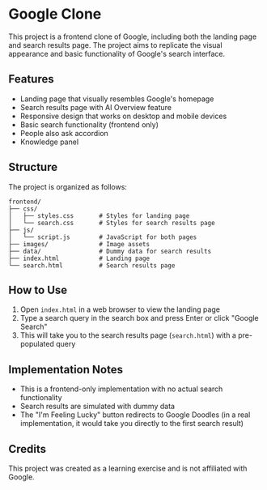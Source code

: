 # Google Clone

This project is a frontend clone of Google, including both the landing page and search results page. The project aims to replicate the visual appearance and basic functionality of Google's search interface.

## Features

- Landing page that visually resembles Google's homepage
- Search results page with AI Overview feature
- Responsive design that works on desktop and mobile devices
- Basic search functionality (frontend only)
- People also ask accordion
- Knowledge panel

## Structure

The project is organized as follows:

```
frontend/
├── css/
│   ├── styles.css       # Styles for landing page
│   └── search.css       # Styles for search results page
├── js/
│   └── script.js        # JavaScript for both pages
├── images/              # Image assets
├── data/                # Dummy data for search results
├── index.html           # Landing page
└── search.html          # Search results page
```

## How to Use

1. Open `index.html` in a web browser to view the landing page
2. Type a search query in the search box and press Enter or click "Google Search"
3. This will take you to the search results page (`search.html`) with a pre-populated query

## Implementation Notes

- This is a frontend-only implementation with no actual search functionality
- Search results are simulated with dummy data
- The "I'm Feeling Lucky" button redirects to Google Doodles (in a real implementation, it would take you directly to the first search result)

## Credits

This project was created as a learning exercise and is not affiliated with Google.
